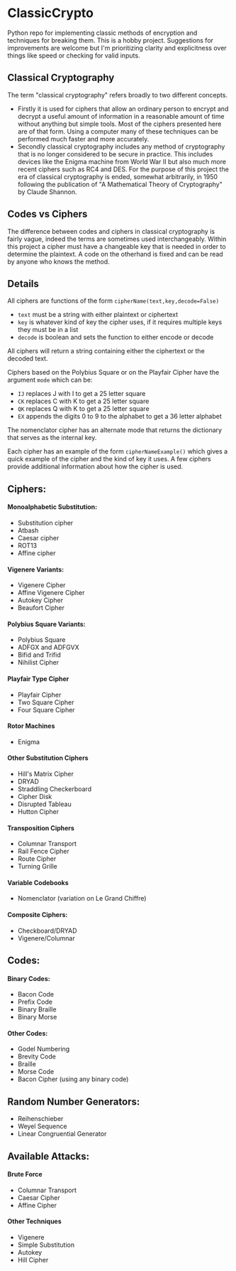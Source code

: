 # ClassicCrypto
Python repo for implementing classic methods of encryption and techniques for breaking them. This is a hobby project. Suggestions for improvements are welcome but I'm prioritizing clarity and explicitness over things like speed or checking for valid inputs.

## Classical Cryptography
The term "classical cryptography" refers broadly to two different concepts.
* Firstly it is used for ciphers that allow an ordinary person to encrypt and decrypt a useful amount of information in a reasonable amount of time without anything but simple tools. Most of the ciphers presented here are of that form. Using a computer many of these techniques can be performed much faster and more accurately.
* Secondly classical cryptography includes any method of cryptography that is no longer considered to be secure in practice. This includes devices like the Enigma machine from World War II but also much more recent ciphers such as RC4 and DES. For the purpose of this project the era of classical cryptography is ended, somewhat arbitrarily, in 1950 following the publication of "A Mathematical Theory of Cryptography" by Claude Shannon.

## Codes vs Ciphers
The difference between codes and ciphers in classical cryptography is fairly vague, indeed the terms are sometimes used interchangeably. Within this project a cipher must have a changeable key that is needed in order to determine the plaintext. A code on the otherhand is fixed and can be read by anyone who knows the method.

## Details
All ciphers are functions of the form `cipherName(text,key,decode=False)`
*  `text` must be a string with either plaintext or ciphertext
*  `key` is whatever kind of key the cipher uses, if it requires multiple keys they must be in a list
*  `decode` is boolean and sets the function to either encode or decode

All ciphers will return a string containing either the ciphertext or the decoded text.

Ciphers based on the Polybius Square or on the Playfair Cipher have the argument `mode` which can be:
*  `IJ` replaces J with I to get a 25 letter square
*  `CK` replaces C with K to get a 25 letter square
*  `QK` replaces Q with K to get a 25 letter square
*  `EX` appends the digits 0 to 9 to the alphabet to get a 36 letter alphabet

The nomenclator cipher has an alternate mode that returns the dictionary that serves as the internal key.

Each cipher has an example of the form `cipherNameExample()` which gives a quick example of the cipher and the kind of key it uses. A few ciphers provide additional information about how the cipher is used.

##  Ciphers:

#### Monoalphabetic Substitution:
* Substitution cipher
* Atbash
* Caesar cipher
* ROT13
* Affine cipher

#### Vigenere Variants:
* Vigenere Cipher
* Affine Vigenere Cipher
* Autokey Cipher
* Beaufort Cipher

#### Polybius Square Variants:
* Polybius Square
* ADFGX and ADFGVX
* Bifid and Trifid
* Nihilist Cipher

#### Playfair Type Cipher
* Playfair Cipher
* Two Square Cipher
* Four Square Cipher

#### Rotor Machines
* Enigma

#### Other Substitution Ciphers
* Hill's Matrix Cipher
* DRYAD
* Straddling Checkerboard
* Cipher Disk
* Disrupted Tableau
* Hutton Cipher

#### Transposition Ciphers
* Columnar Transport
* Rail Fence Cipher
* Route Cipher
* Turning Grille

#### Variable Codebooks
* Nomenclator (variation on Le Grand Chiffre)

#### Composite Ciphers:
* Checkboard/DRYAD
* Vigenere/Columnar

## Codes:

#### Binary Codes:
* Bacon Code
* Prefix Code
* Binary Braille
* Binary Morse

#### Other Codes:
* Godel Numbering
* Brevity Code
* Braille
* Morse Code
* Bacon Cipher (using any binary code)

## Random Number Generators:
* Reihenschieber
* Weyel Sequence
* Linear Congruential Generator

## Available Attacks:

#### Brute Force
* Columnar Transport
* Caesar Cipher
* Affine Cipher

#### Other Techniques
* Vigenere
* Simple Substitution
* Autokey
* Hill Cipher
